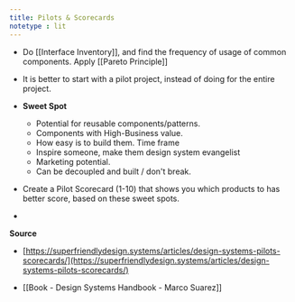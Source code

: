 ```yaml
---
title: Pilots & Scorecards
notetype : lit
---
```

- Do [[Interface Inventory]], and find the frequency of usage of common components. Apply [[Pareto Principle]]
- It is better to start with a pilot project, instead of doing for the entire project. 

- **Sweet Spot**
	- Potential for reusable components/patterns. 
	- Components with High-Business value. 
	- How easy is to build them. Time frame
	- Inspire someone, make them design system evangelist
	- Marketing potential. 
	- Can be decoupled and built / don't break.

-  Create a Pilot Scorecard (1-10) that shows you which products to has better score, based on these sweet spots.
-  
**Source**

- [https://superfriendlydesign.systems/articles/design-systems-pilots-scorecards/](https://superfriendlydesign.systems/articles/design-systems-pilots-scorecards/)

- [[Book - Design Systems Handbook - Marco Suarez]]